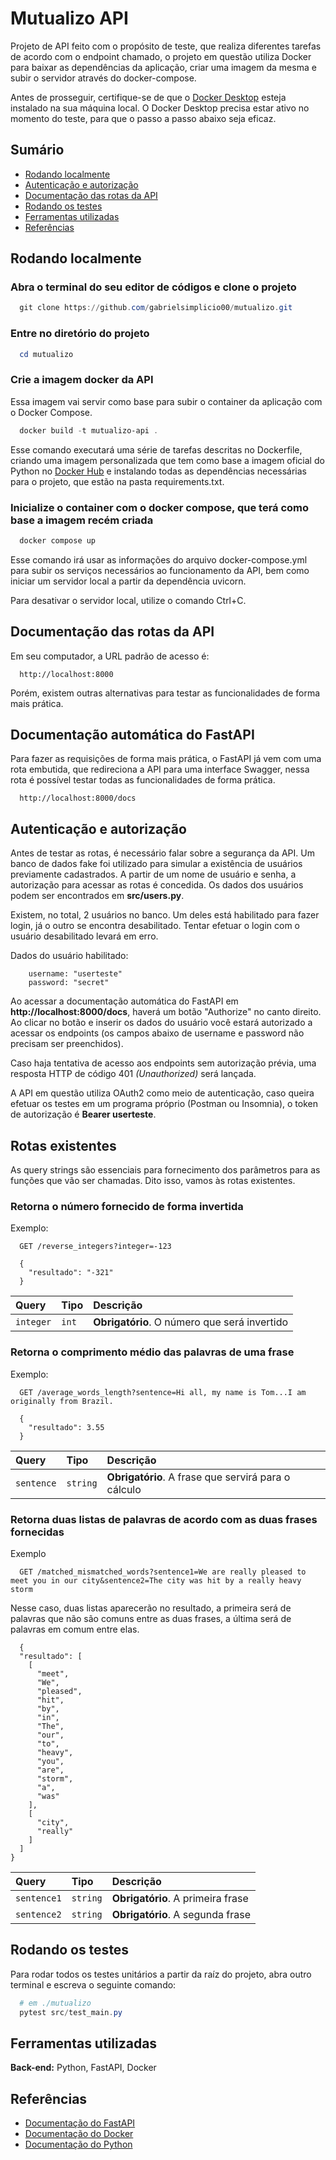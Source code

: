 
# Mutualizo API

Projeto de API feito com o propósito de teste, que realiza diferentes tarefas de acordo com o endpoint chamado, o projeto em questão utiliza Docker para baixar as dependências da aplicação, criar uma imagem da mesma e subir o servidor através do docker-compose.

Antes de prosseguir, certifique-se de que o [Docker Desktop](https://www.docker.com/products/docker-desktop/) esteja instalado na sua máquina local. O Docker Desktop precisa estar ativo no momento do teste, para que o passo a passo abaixo seja eficaz.
## Sumário

- [Rodando localmente](#Rodando-localmente)
- [Autenticação e autorização](#Autenticação-e-autorização)
- [Documentação das rotas da API](#Documentação-das-rotas-da-API)
- [Rodando os testes](#Rodando-os-testes)
- [Ferramentas utilizadas](#Ferramentas-utilizadas)
- [Referências](#Referências)


## Rodando localmente

### Abra o terminal do seu editor de códigos e clone o projeto

```powershell
  git clone https://github.com/gabrielsimplicio00/mutualizo.git
```

### Entre no diretório do projeto

```powershell
  cd mutualizo
```

### Crie a imagem docker da API

Essa imagem vai servir como base para subir o container da aplicação com o Docker Compose.

```powershell
  docker build -t mutualizo-api .
```

Esse comando executará uma série de tarefas descritas no Dockerfile, criando uma imagem personalizada que tem como base a imagem oficial do Python no [Docker Hub](https://hub.docker.com/) e instalando todas as dependências necessárias para o projeto, que estão na pasta requirements.txt.

### Inicialize o container com o docker compose, que terá como base a imagem recém criada

```powershell
  docker compose up
```

Esse comando irá usar as informações do arquivo docker-compose.yml para subir os serviços necessários ao funcionamento da API, bem como iniciar um servidor local a partir da dependência uvicorn.

Para desativar o servidor local, utilize o comando Ctrl+C.

## Documentação das rotas da API

Em seu computador, a URL padrão de acesso é:

```http
  http://localhost:8000
```

Porém, existem outras alternativas para testar as funcionalidades de forma mais prática.

## Documentação automática do FastAPI

Para fazer as requisições de forma mais prática, o FastAPI já vem com uma rota embutida, que redireciona a API para uma interface Swagger, nessa rota é possível testar todas as funcionalidades de forma prática.

```http
  http://localhost:8000/docs
```

## Autenticação e autorização

Antes de testar as rotas, é necessário falar sobre a segurança da API. Um banco de dados fake foi utilizado para simular a existência de usuários previamente cadastrados. A partir de um nome de usuário e senha, a autorização para acessar as rotas é concedida. Os dados dos usuários podem ser encontrados em __src/users.py__.

Existem, no total, 2 usuários no banco. Um deles está habilitado para fazer login, já o outro se encontra desabilitado. Tentar efetuar o login com o usuário desabilitado levará em erro.

Dados do usuário habilitado:

```
    username: "userteste"
    password: "secret"
```

Ao acessar a documentação automática do FastAPI em __http://localhost:8000/docs__, haverá um botão "Authorize" no canto direito. Ao clicar no botão e inserir os dados do usuário você estará autorizado a acessar os endpoints (os campos abaixo de username e password não precisam ser preenchidos).

Caso haja tentativa de acesso aos endpoints sem autorização prévia, uma resposta HTTP de código 401 _(Unauthorized)_ será lançada.

A API em questão utiliza OAuth2 como meio de autenticação, caso queira efetuar os testes em um programa próprio (Postman ou Insomnia), o token de autorização é __Bearer userteste__.

## Rotas existentes

As query strings são essenciais para fornecimento dos parâmetros para as funções que vão ser chamadas. Dito isso, vamos às rotas existentes.

### Retorna o número fornecido de forma invertida

Exemplo:

```http
  GET /reverse_integers?integer=-123
```

```
  {
    "resultado": "-321"
  }
```

| Query   | Tipo       | Descrição                                   |
| :---------- | :--------- | :------------------------------------------ |
| `integer`      | `int` | **Obrigatório**. O número que será invertido |

### Retorna o comprimento médio das palavras de uma frase

Exemplo:

```http
  GET /average_words_length?sentence=Hi all, my name is Tom...I am originally from Brazil.
```

```
  {
    "resultado": 3.55
  }
```

| Query   | Tipo       | Descrição                                   |
| :---------- | :--------- | :------------------------------------------ |
| `sentence`      | `string` | **Obrigatório**. A frase que servirá para o cálculo |

### Retorna duas listas de palavras de acordo com as duas frases fornecidas

Exemplo
```http
  GET /matched_mismatched_words?sentence1=We are really pleased to meet you in our city&sentence2=The city was hit by a really heavy storm
```

Nesse caso, duas listas aparecerão no resultado, a primeira será de palavras que não são comuns entre as duas frases, a última será de palavras em comum entre elas.

```
  {
  "resultado": [
    [
      "meet",
      "We",
      "pleased",
      "hit",
      "by",
      "in",
      "The",
      "our",
      "to",
      "heavy",
      "you",
      "are",
      "storm",
      "a",
      "was"
    ],
    [
      "city",
      "really"
    ]
  ]
}
```

| Query   | Tipo       | Descrição                                   |
| :---------- | :--------- | :------------------------------------------ |
| `sentence1`      | `string` | **Obrigatório**. A primeira frase |
| `sentence2`      | `string` | **Obrigatório**. A segunda frase |


## Rodando os testes

Para rodar todos os testes unitários a partir da raíz do projeto, abra outro terminal e escreva o seguinte comando:

```powershell
  # em ./mutualizo
  pytest src/test_main.py
```
## Ferramentas utilizadas

**Back-end:** Python, FastAPI, Docker


## Referências

 - [Documentação do FastAPI](https://fastapi.tiangolo.com/)
 - [Documentação do Docker](https://docs.docker.com/)
 - [Documentação do Python](https://docs.python.org/pt-br/3/)

